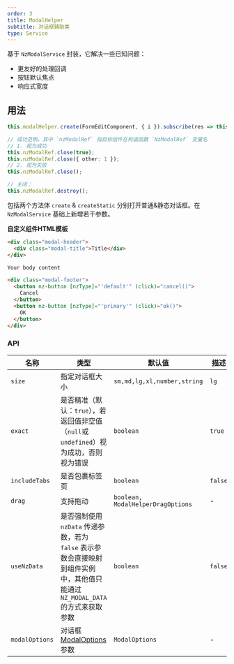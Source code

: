 ```yaml
---
order: 3
title: ModalHelper
subtitle: 对话框辅助类
type: Service
---
```


基于 `NzModalService` 封装，它解决一些已知问题：

- 更友好的处理回调
- 按钮默认焦点
- 响应式宽度

## 用法

```ts
this.modalHelper.create(FormEditComponent, { i }).subscribe(res => this.load());

// 成功范例，其中 `nzModalRef` 指目标组件在构造函数 `NzModalRef` 变量名
// 1. 视为成功
this.nzModalRef.close(true);
this.nzModalRef.close({ other: 1 });
// 2. 视为失败
this.nzModalRef.close();

// 关闭：
this.nzModalRef.destroy();
```

包括两个方法体 `create` & `createStatic` 分别打开普通&静态对话框。在 `NzModalService` 基础上新增若干参数。

**自定义组件HTML模板**

```html
<div class="modal-header">
  <div class="modal-title">Title</div>
</div>

Your body content

<div class="modal-footer">
  <button nz-button [nzType]="'default'" (click)="cancel()">
    Cancel
  </button>
  <button nz-button [nzType]="'primary'" (click)="ok()">
    OK
  </button>
</div>
```

### API

| 名称 | 类型 | 默认值 | 描述 |
| --- | --- | --- | --- |
| `size` | 指定对话框大小 | `sm,md,lg,xl,number,string` | `lg` |
| `exact` | 是否精准（默认：`true`），若返回值非空值（`null`或`undefined`）视为成功，否则视为错误 | `boolean` | `true` |
| `includeTabs` | 是否包裹标签页 | `boolean` | `false` |
| `drag` | 支持拖动 | `boolean, ModalHelperDragOptions` | - |
| `useNzData` | 是否强制使用 `nzData` 传递参数，若为 `false` 表示参数会直接映射到组件实例中，其他值只能通过 `NZ_MODAL_DATA` 的方式来获取参数 | `boolean` | `false` |
| `modalOptions` | 对话框 [ModalOptions](https://github.com/NG-ZORRO/ng-zorro-antd/blob/master/components/modal/modal-types.ts) 参数 | `ModalOptions` | - |
